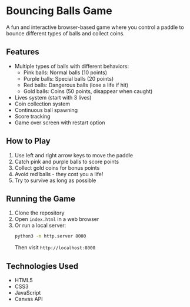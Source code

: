 # Bouncing Balls Game

A fun and interactive browser-based game where you control a paddle to bounce different types of balls and collect coins.

## Features

- Multiple types of balls with different behaviors:
  - Pink balls: Normal balls (10 points)
  - Purple balls: Special balls (20 points)
  - Red balls: Dangerous balls (lose a life if hit)
  - Gold balls: Coins (50 points, disappear when caught)
- Lives system (start with 3 lives)
- Coin collection system
- Continuous ball spawning
- Score tracking
- Game over screen with restart option

## How to Play

1. Use left and right arrow keys to move the paddle
2. Catch pink and purple balls to score points
3. Collect gold coins for bonus points
4. Avoid red balls - they cost you a life!
5. Try to survive as long as possible

## Running the Game

1. Clone the repository
2. Open `index.html` in a web browser
3. Or run a local server:
   ```bash
   python3 -m http.server 8000
   ```
   Then visit `http://localhost:8000`

## Technologies Used

- HTML5
- CSS3
- JavaScript
- Canvas API 